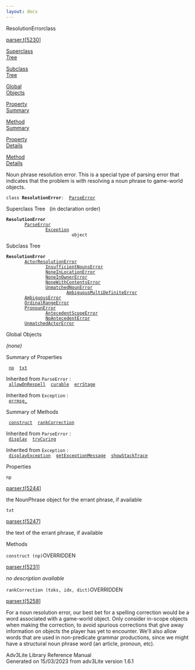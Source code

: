 ```yaml
---
layout: docs
---
```

<span class="title">ResolutionError</span><span class="type">class</span>

[parser.t](../file/parser.t.html)\[[5230](../source/parser.t.html#5230)\]

[Superclass  
Tree](#_SuperClassTree_)

[Subclass  
Tree](#_SubClassTree_)

[Global  
Objects](#_ObjectSummary_)

[Property  
Summary](#_PropSummary_)

[Method  
Summary](#_MethodSummary_)

[Property  
Details](#_Properties_)

[Method  
Details](#_Methods_)

<div class="fdesc">

Noun phrase resolution error. This is a special type of parsing error
that indicates that the problem is with resolving a noun phrase to
game-world objects.

`class `**`ResolutionError`**` :   `[`ParseError`](../object/ParseError.html)

</div>

<span id="_SuperClassTree_"></span>

<div class="mjhd">

<span class="hdln">Superclass Tree</span>   (in declaration order)

</div>

**`ResolutionError`**  
`         `[`ParseError`](../object/ParseError.html)  
`                 `[`Exception`](../object/Exception.html)  
`                         object`  
<span id="_SubClassTree_"></span>

<div class="mjhd">

<span class="hdln">Subclass Tree</span>  

</div>

**`ResolutionError`**  
`         `[`ActorResolutionError`](../object/ActorResolutionError.html)  
`                 `[`InsufficientNounsError`](../object/InsufficientNounsError.html)  
`                 `[`NoneInLocationError`](../object/NoneInLocationError.html)  
`                 `[`NoneInOwnerError`](../object/NoneInOwnerError.html)  
`                 `[`NoneWithContentsError`](../object/NoneWithContentsError.html)  
`                 `[`UnmatchedNounError`](../object/UnmatchedNounError.html)  
`                         `[`AmbiguousMultiDefiniteError`](../object/AmbiguousMultiDefiniteError.html)  
`         `[`AmbiguousError`](../object/AmbiguousError.html)  
`         `[`OrdinalRangeError`](../object/OrdinalRangeError.html)  
`         `[`PronounError`](../object/PronounError.html)  
`                 `[`AntecedentScopeError`](../object/AntecedentScopeError.html)  
`                 `[`NoAntecedentError`](../object/NoAntecedentError.html)  
`         `[`UnmatchedActorError`](../object/UnmatchedActorError.html)  
<span id="_ObjectSummary_"></span>

<div class="mjhd">

<span class="hdln">Global Objects</span>  

</div>

*(none)* <span id="_PropSummary_"></span>

<div class="mjhd">

<span class="hdln">Summary of Properties</span>  

</div>

` `[`np`](#np)`  `[`txt`](#txt)`  `

Inherited from `ParseError` :  
` `[`allowOnRespell`](../object/ParseError.html#allowOnRespell)`  `[`curable`](../object/ParseError.html#curable)`  `[`errStage`](../object/ParseError.html#errStage)`  `

Inherited from `Exception` :  
` `[`errmsg_`](../object/Exception.html#errmsg_)`  `

<span id="_MethodSummary_"></span>

<div class="mjhd">

<span class="hdln">Summary of Methods</span>  

</div>

` `[`construct`](#construct)`  `[`rankCorrection`](#rankCorrection)`  `

Inherited from `ParseError` :  
` `[`display`](../object/ParseError.html#display)`  `[`tryCuring`](../object/ParseError.html#tryCuring)`  `

Inherited from `Exception` :  
` `[`displayException`](../object/Exception.html#displayException)`  `[`getExceptionMessage`](../object/Exception.html#getExceptionMessage)`  `[`showStackTrace`](../object/Exception.html#showStackTrace)`  `

<span id="_Properties_"></span>

<div class="mjhd">

<span class="hdln">Properties</span>  

</div>

<span id="np"></span>

`np`

[parser.t](../file/parser.t.html)\[[5244](../source/parser.t.html#5244)\]

<div class="desc">

the NounPhrase object for the errant phrase, if available

</div>

<span id="txt"></span>

`txt`

[parser.t](../file/parser.t.html)\[[5247](../source/parser.t.html#5247)\]

<div class="desc">

the text of the errant phrase, if available

</div>

<span id="_Methods_"></span>

<div class="mjhd">

<span class="hdln">Methods</span>  

</div>

<span id="construct"></span>

`construct (np)`<span class="rem">OVERRIDDEN</span>

[parser.t](../file/parser.t.html)\[[5231](../source/parser.t.html#5231)\]

<div class="desc">

*no description available*

</div>

<span id="rankCorrection"></span>

`rankCorrection (toks, idx, dict)`<span class="rem">OVERRIDDEN</span>

[parser.t](../file/parser.t.html)\[[5258](../source/parser.t.html#5258)\]

<div class="desc">

For a noun resolution error, our best bet for a spelling correction
would be a word associated with a game-world object. Only consider
in-scope objects when making the correction, to avoid spurious
corrections that give away information on objects the player has yet to
encounter. We'll also allow words that are used in non-predicate grammar
productions, since we might have a structural noun phrase word (an
article, pronoun, etc).

</div>

<div class="ftr">

Adv3Lite Library Reference Manual  
Generated on 15/03/2023 from adv3Lite version 1.6.1

</div>
